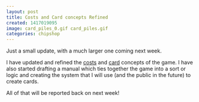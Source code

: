 ```yaml
---
layout: post
title: Costs and Card concepts Refined
created: 1417019095
image: card_piles_0.gif card_piles.gif
categories: chipshop
---
```

<p>Just a small update, with a much larger one coming next week.</p><p>I have updated and&nbsp;refined&nbsp;the <a href="/manual/costs">costs</a> and <a href="/manual/cards">card</a> concepts of the game. I have also started drafting a manual which ties together the game into a sort or logic and creating the system that I will use (and the public in&nbsp;the&nbsp;future) to create&nbsp;cards.</p><p>All of that will be reported back on next week!</p>
